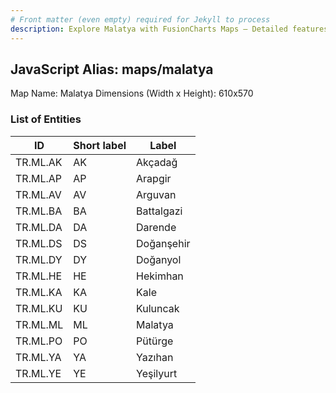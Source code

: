 ```yaml
---
# Front matter (even empty) required for Jekyll to process
description: Explore Malatya with FusionCharts Maps – Detailed features for seamless integration. Try now & enhance your data visualization today! 
---
```


## JavaScript Alias: maps/malatya

Map Name: Malatya
Dimensions (Width x Height): 610x570





### List of Entities

ID | Short label | Label
---|---|---|
TR.ML.AK | AK | Akçadağ
TR.ML.AP | AP | Arapgir
TR.ML.AV | AV | Arguvan
TR.ML.BA | BA | Battalgazi		
TR.ML.DA | DA | Darende
TR.ML.DS | DS | Doğanşehir
TR.ML.DY | DY | Doğanyol
TR.ML.HE | HE | Hekimhan		
TR.ML.KA | KA | Kale
TR.ML.KU | KU | Kuluncak
TR.ML.ML | ML | Malatya
TR.ML.PO | PO | Pütürge		
TR.ML.YA | YA | Yazıhan
TR.ML.YE | YE | Yeşilyurt